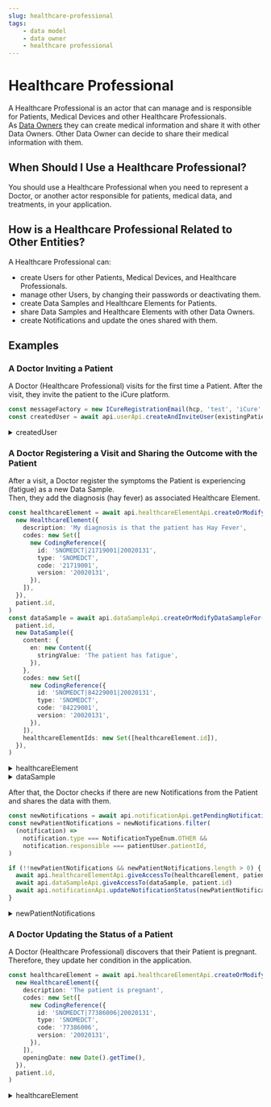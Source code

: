 ```yaml
---
slug: healthcare-professional
tags:
    - data model
    - data owner
    - healthcare professional
---
```

# Healthcare Professional

A Healthcare Professional is an actor that can manage and is responsible for Patients, Medical Devices and other 
Healthcare Professionals.  
As [Data Owners](/sdks/glossary#data-owner) they can create medical information and share it with other Data Owners.
Other Data Owner can decide to share their medical information with them.

## When Should I Use a Healthcare Professional?

You should use a Healthcare Professional when you need to represent a Doctor, or another actor responsible for patients,
medical data, and treatments, in your application.

## How is a Healthcare Professional Related to Other Entities?

A Healthcare Professional can:
- create Users for other Patients, Medical Devices, and Healthcare Professionals.  
- manage other Users, by changing their passwords or deactivating them.  
- create Data Samples and Healthcare Elements for Patients.  
- share Data Samples and Healthcare Elements with other Data Owners.  
- create Notifications and  update the ones shared with them.

## Examples

### A Doctor Inviting a Patient

A Doctor (Healthcare Professional) visits for the first time a Patient. After the visit, they invite the patient
to the iCure platform.

<!-- file://code-samples/explanation/doctor-invites-a-patient/index.mts snippet:doctor invites user-->
```typescript
const messageFactory = new ICureRegistrationEmail(hcp, 'test', 'iCure', existingPatient)
const createdUser = await api.userApi.createAndInviteUser(existingPatient, messageFactory)
```
<!-- output://code-samples/explanation/doctor-invites-a-patient/createdUser.txt -->
<details>
<summary>createdUser</summary>

```json
{
  "id": "f9ae2441-cb35-4a4c-bcc2-d87d9d045835",
  "rev": "1-4612fed481010a57d45deaee2fa2d9e9",
  "created": 1688375637135,
  "name": "740d356d@icure.com",
  "login": "740d356d@icure.com",
  "groupId": "ic-e2etest-medtech-docs",
  "patientId": "c4eec5b6-0d62-4cba-8ad8-614e1df660d2",
  "email": "740d356d@icure.com",
  "properties": {},
  "roles": {},
  "sharingDataWith": {},
  "authenticationTokens": {}
}
```
</details>

### A Doctor Registering a Visit and Sharing the Outcome with the Patient

After a visit, a Doctor register the symptoms the Patient is experiencing (fatigue) as a new Data Sample.  
Then, they add the diagnosis (hay fever) as associated Healthcare Element.

<!-- file://code-samples/explanation/doctor-shares-data-with-patient/index.mts snippet:doctor shares medical data-->
```typescript
const healthcareElement = await api.healthcareElementApi.createOrModifyHealthcareElement(
  new HealthcareElement({
    description: 'My diagnosis is that the patient has Hay Fever',
    codes: new Set([
      new CodingReference({
        id: 'SNOMEDCT|21719001|20020131',
        type: 'SNOMEDCT',
        code: '21719001',
        version: '20020131',
      }),
    ]),
  }),
  patient.id,
)
const dataSample = await api.dataSampleApi.createOrModifyDataSampleFor(
  patient.id,
  new DataSample({
    content: {
      en: new Content({
        stringValue: 'The patient has fatigue',
      }),
    },
    codes: new Set([
      new CodingReference({
        id: 'SNOMEDCT|84229001|20020131',
        type: 'SNOMEDCT',
        code: '84229001',
        version: '20020131',
      }),
    ]),
    healthcareElementIds: new Set([healthcareElement.id]),
  }),
)
```
<!-- output://code-samples/explanation/doctor-shares-data-with-patient/healthcareElement.txt -->
<details>
<summary>healthcareElement</summary>

```json
{
  "id": "25a46efc-96c7-4f65-9f9c-a10b7e9ef24b",
  "rev": "1-0b02cbf013763ec2c9b319f9e242ab26",
  "created": 1688375638088,
  "modified": 1688375638088,
  "author": "6a541dfb-40d9-41f5-ba76-e3a5e277813f",
  "responsible": "e2b6e873-035b-4964-885b-5a90e99c43b4",
  "healthcareElementId": "25a46efc-96c7-4f65-9f9c-a10b7e9ef24b",
  "valueDate": 20230703111358,
  "openingDate": 20230703111358,
  "description": "My diagnosis is that the patient has Hay Fever",
  "identifiers": [],
  "codes": {},
  "labels": {},
  "systemMetaData": {
    "secretForeignKeys": [
      "41b78e71-f3fe-4a00-8540-ab2e845144dc"
    ],
    "cryptedForeignKeys": {
      "e2b6e873-035b-4964-885b-5a90e99c43b4": {}
    },
    "delegations": {
      "e2b6e873-035b-4964-885b-5a90e99c43b4": {}
    },
    "encryptionKeys": {
      "e2b6e873-035b-4964-885b-5a90e99c43b4": {}
    },
    "encryptedSelf": "lhgG/jBFbq8ov1+01xVPz2TXdJYY4rfKLJcEDst9XEy4MifxWnUYodpVNdx7ozVhrIp8Qoxd+0a3awa6bNvuC+CbFh/RQvMqOQKNA1MXCXA="
  }
}
```
</details>

<!-- output://code-samples/explanation/doctor-shares-data-with-patient/dataSample.txt -->
<details>
<summary>dataSample</summary>

```json
{
  "id": "a45fad0a-bfc1-4b2c-a0bb-d9cd55bd2811",
  "qualifiedLinks": {},
  "batchId": "aefd6e81-bfea-42ab-b639-98b9ee5f5248",
  "index": 0,
  "valueDate": 20230703111358,
  "openingDate": 20230703111358,
  "created": 1688375638132,
  "modified": 1688375638131,
  "author": "6a541dfb-40d9-41f5-ba76-e3a5e277813f",
  "responsible": "e2b6e873-035b-4964-885b-5a90e99c43b4",
  "identifiers": [],
  "healthcareElementIds": {},
  "canvasesIds": {},
  "content": {
    "en": {
      "stringValue": "The patient has fatigue",
      "compoundValue": [],
      "ratio": [],
      "range": []
    }
  },
  "codes": {},
  "labels": {},
  "systemMetaData": {
    "encryptedSelf": "zLCR5yXnEbq8qBHCTVTLD3xhF5TZNQwsql/4I45m+cJvc80Xg60fMY+KyzNDKqpMSyjJEJV2Wm5dq6wx+BKkCBWpLXVfyYRsfuit4UzT+y/2KA2MLJa1Qd0lsMoV1xKe750zuKPFI+n3qZ7gClW+nSz8mLJpZqLWIUuxwxTJHHM=",
    "secretForeignKeys": [
      "41b78e71-f3fe-4a00-8540-ab2e845144dc"
    ],
    "cryptedForeignKeys": {
      "e2b6e873-035b-4964-885b-5a90e99c43b4": {}
    },
    "delegations": {
      "e2b6e873-035b-4964-885b-5a90e99c43b4": {}
    },
    "encryptionKeys": {
      "e2b6e873-035b-4964-885b-5a90e99c43b4": {}
    },
    "publicKeysForOaepWithSha256": {}
  }
}
```
</details>

After that, the Doctor checks if there are new Notifications from the Patient and shares the data with them.

<!-- file://code-samples/explanation/doctor-shares-data-with-patient/index.mts snippet:doctor receives notification-->
```typescript
const newNotifications = await api.notificationApi.getPendingNotificationsAfter()
const newPatientNotifications = newNotifications.filter(
  (notification) =>
    notification.type === NotificationTypeEnum.OTHER &&
    notification.responsible === patientUser.patientId,
)

if (!!newPatientNotifications && newPatientNotifications.length > 0) {
  await api.healthcareElementApi.giveAccessTo(healthcareElement, patient.id)
  await api.dataSampleApi.giveAccessTo(dataSample, patient.id)
  await api.notificationApi.updateNotificationStatus(newPatientNotifications[0], 'completed')
}
```
<!-- output://code-samples/explanation/doctor-shares-data-with-patient/newPatientNotifications.txt -->
<details>
<summary>newPatientNotifications</summary>

```text
[
  {
    "id": "a1c28ece-f624-4c7a-b919-e12f04428141",
    "rev": "1-d95edad32e9656c326a946998d31625f",
    "created": 1688375638146,
    "modified": 1688375638146,
    "author": "14e2a82b-f7a9-44d9-b135-fdf7575f884f",
    "responsible": "1457ac8d-fb1f-4645-aaad-98f093a6c341",
    "status": "completed",
    "identifiers": [],
    "properties": [],
    "type": "OTHER",
    "systemMetaData": {
      "secretForeignKeys": [],
      "cryptedForeignKeys": {},
      "delegations": {
        "1457ac8d-fb1f-4645-aaad-98f093a6c341": {},
        "e2b6e873-035b-4964-885b-5a90e99c43b4": {}
      },
      "encryptionKeys": {
        "1457ac8d-fb1f-4645-aaad-98f093a6c341": {},
        "e2b6e873-035b-4964-885b-5a90e99c43b4": {}
      },
      "encryptedSelf": "J7pAlo17oR6DUmc3arKprHpErTAQj7383qsGPpd9Y50="
    }
  },
  {
    "id": "3796628c-a302-4e42-af5d-619a4769337a",
    "rev": "1-eb641d7c97359fca12dbccfd05d86527",
    "created": 1688375623944,
    "modified": 1688375623944,
    "author": "14e2a82b-f7a9-44d9-b135-fdf7575f884f",
    "responsible": "1457ac8d-fb1f-4645-aaad-98f093a6c341",
    "status": "pending",
    "identifiers": [],
    "properties": [],
    "type": "OTHER",
    "systemMetaData": {
      "secretForeignKeys": [],
      "cryptedForeignKeys": {},
      "delegations": {
        "1457ac8d-fb1f-4645-aaad-98f093a6c341": {},
        "e2b6e873-035b-4964-885b-5a90e99c43b4": {}
      },
      "encryptionKeys": {
        "1457ac8d-fb1f-4645-aaad-98f093a6c341": {},
        "e2b6e873-035b-4964-885b-5a90e99c43b4": {}
      },
      "encryptedSelf": "fu1O5aJ+mrVmx5+5S344YKkwSYrT/lIeEvH2ltFgbQk="
    }
  }
]
```
</details>

### A Doctor Updating the Status of a Patient

A Doctor (Healthcare Professional) discovers that their Patient is pregnant. Therefore, they update her condition in the
application.

<!-- file://code-samples/explanation/doctor-creates-he/index.mts snippet:doctor can create HE-->
```typescript
const healthcareElement = await api.healthcareElementApi.createOrModifyHealthcareElement(
  new HealthcareElement({
    description: 'The patient is pregnant',
    codes: new Set([
      new CodingReference({
        id: 'SNOMEDCT|77386006|20020131',
        type: 'SNOMEDCT',
        code: '77386006',
        version: '20020131',
      }),
    ]),
    openingDate: new Date().getTime(),
  }),
  patient.id,
)
```
<!-- output://code-samples/explanation/doctor-creates-he/healthcareElement.txt -->
<details>
<summary>healthcareElement</summary>

```json
{
  "id": "db88d52d-15c2-406b-bf4c-aa8ef3297ca1",
  "rev": "1-63ff9e411d9310799d7c4f13af2e5a93",
  "created": 1688375636420,
  "modified": 1688375636420,
  "author": "6a541dfb-40d9-41f5-ba76-e3a5e277813f",
  "responsible": "e2b6e873-035b-4964-885b-5a90e99c43b4",
  "healthcareElementId": "db88d52d-15c2-406b-bf4c-aa8ef3297ca1",
  "valueDate": 20230703111356,
  "openingDate": 1688375636390,
  "description": "The patient is pregnant",
  "identifiers": [],
  "codes": {},
  "labels": {},
  "systemMetaData": {
    "secretForeignKeys": [
      "41b78e71-f3fe-4a00-8540-ab2e845144dc"
    ],
    "cryptedForeignKeys": {
      "e2b6e873-035b-4964-885b-5a90e99c43b4": {}
    },
    "delegations": {
      "e2b6e873-035b-4964-885b-5a90e99c43b4": {}
    },
    "encryptionKeys": {
      "e2b6e873-035b-4964-885b-5a90e99c43b4": {}
    },
    "encryptedSelf": "ggBwCs1qSRLmodgJPwoo1/vjadzFToPVbLdbBtKVgESgtdv81EbyMhhbzLjbl3nEkGKxdZVOItvEF6+OMRRz3A=="
  }
}
```
</details>
